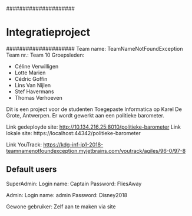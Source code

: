 #####################
# Integratieproject #
#####################
Team name: TeamNameNotFoundException
Team nr.: Team 10
Groepsleden: 
* Céline Verwilligen
* Lotte Marien
* Cédric Goffin
* Lins Van Nijlen
* Stef Havermans
* Thomas Verhoeven


Dit is een project voor de studenten Toegepaste Informatica op Karel De Grote, Antwerpen. 
Er wordt gewerkt aan een politieke barometer.

Link gedeployde site: http://10.134.216.25:8010/politieke-barometer
Link lokale site: https://localhost:44342/politieke-barometer

Link YouTrack: https://kdg-inf-ip1-2018-teamnamenotfoundexception.myjetbrains.com/youtrack/agiles/96-0/97-8

Default users
-------------------

SuperAdmin: 
	Login name: Captain
	Password: FliesAway

Admin:
	Login name: admin
	Password: Disney2018

Gewone gebruiker:
	Zelf aan te maken via site
